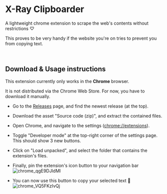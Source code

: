 # X-Ray Clipboarder
A lightweight chrome extension to scrape the web's contents without restrictions ♡

This proves to be very handy if the website you're on tries to prevent you from copying text.

<br>

## Download & Usage instructions
This extension currently only works in the **Chrome** browser.

It is not distributed via the Chrome Web Store. For now, you have to download it manually.

+ Go to the [Releases](https://github.com/pitizzzle/xray-clipboarder/releases) page, and find the newest release (at the top).

+ Download the asset "Source code (zip)", and extract the contained files.

+ Open Chrome, and navigate to the settings ([chrome://extensions](chrome://extensions/)).

+ Toggle "Developer mode" at the top-right corner of the settings page. This should show 3 new buttons.

+ Click on "Load unpacked", and select the folder that contains the extension's files.

+ Finally, pin the extension's icon button to your navigation bar ![chrome_qgE9DJldMl](https://user-images.githubusercontent.com/36761687/135914676-1cd7fbe4-e33f-4a4b-8b47-1525c386f032.png)

+ You can now use this button to copy your selected text :tada: ![chrome_VQ5FKzIvQj](https://user-images.githubusercontent.com/36761687/135915327-a67efa86-17bf-40d0-882c-16f28084ee60.png)
